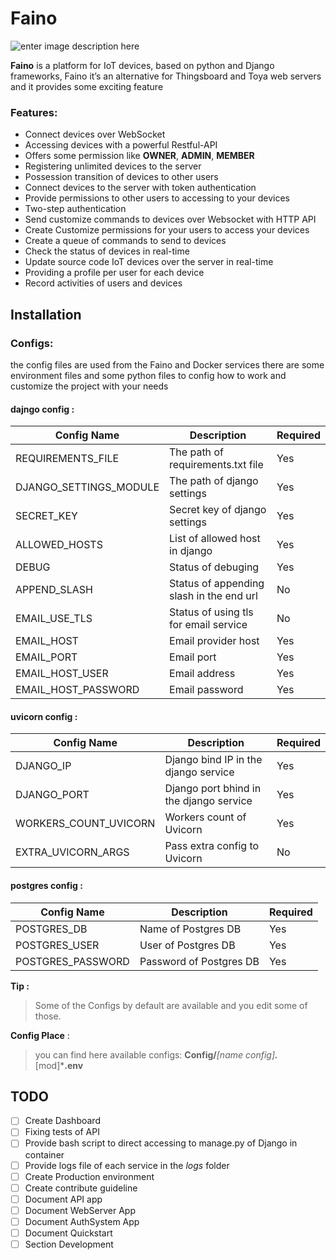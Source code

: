 # Faino 
![enter image description here](https://img.shields.io/badge/License-GPL--3.0-green) 

**Faino** is a platform for IoT devices, based on python and Django frameworks, Faino it’s an alternative for Thingsboard and Toya web servers and it provides some exciting feature
### Features:
 - Connect devices over WebSocket
 - Accessing devices with a powerful Restful-API
 - Offers some permission like **OWNER**, **ADMIN**, **MEMBER**
 - Registering unlimited devices to the server
 - Possession transition of devices to other users
 - Connect devices to the server with token authentication
 - Provide permissions to other users to accessing to your devices
 - Two-step authentication
 - Send customize commands to devices over Websocket with HTTP API
 - Create Customize permissions for your users to access your devices
 - Create a queue of commands to send to devices
 - Check the status of devices in real-time
 - Update source code IoT devices over the server in real-time
 - Providing a profile per user for each device
 - Record activities of users and devices
 
 ## Installation
 ### Configs:
 the config files are used from the Faino and Docker services there are some environment files and some python files to config how to work and customize the project with your needs
 
 #### dajngo config :
|Config Name|Description|Required|
|--|--|--|
|REQUIREMENTS_FILE|The path of requirements.txt file|Yes
|DJANGO_SETTINGS_MODULE|The path of django settings|Yes
|SECRET_KEY|Secret key of django settings|Yes
|ALLOWED_HOSTS|List of allowed host in django|Yes
|DEBUG|Status of debuging|Yes
|APPEND_SLASH|Status of appending slash in the end url|No
|EMAIL_USE_TLS|Status of using tls for email service|No
|EMAIL_HOST|Email provider host|Yes
|EMAIL_PORT|Email port|Yes
|EMAIL_HOST_USER|Email address|Yes
|EMAIL_HOST_PASSWORD|Email password|Yes

#### uvicorn config :
|Config Name|Description|Required|
|--|--|--|
|DJANGO_IP|Django bind IP in the django service|Yes
|DJANGO_PORT|Django port bhind in the django service|Yes
|WORKERS_COUNT_UVICORN|Workers count of Uvicorn|Yes
|EXTRA_UVICORN_ARGS|Pass extra config to Uvicorn|No

#### postgres config :
|Config Name|Description|Required|
|--|--|--|
|POSTGRES_DB|Name of Postgres DB|Yes
|POSTGRES_USER|User of Postgres DB|Yes
|POSTGRES_PASSWORD|Password of Postgres DB|Yes


**Tip  :**
>Some of the Configs by default are available and you edit some of those.

**Config Place** :
>you can find here available configs: **Config/***[name config]****.***[mod]***.env**

## TODO

 - [ ] Create Dashboard
 - [ ] Fixing tests of API
 - [ ] Provide bash script to direct accessing to manage.py of Django in container
 - [ ] Provide logs file of each service in the *logs* folder
 - [ ] Create Production environment
 - [ ] Create contribute guideline
 - [ ] Document API app
 - [ ] Document WebServer App
 - [ ] Document AuthSystem App
 - [ ] Document Quickstart
 - [ ] Section Development
